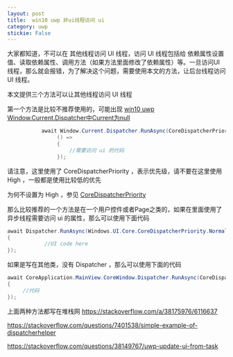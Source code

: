 ```yaml
---
layout: post
title:  win10 uwp 非ui线程访问 ui  
category: uwp 
stickie: False
---
```


大家都知道，不可以在 其他线程访问 UI 线程，访问 UI 线程包括给 依赖属性设置值、读取依赖属性、调用方法（如果方法里面修改了依赖属性）等。一旦访问UI线程，那么就会报错，为了解决这个问题，需要使用本文的方法，让后台线程访问 UI 线程。

<!--more-->
<!-- csdn -->

本文提供三个方法可以让其他线程访问 UI 线程

第一个方法是比较不推荐使用的，可能出现 [win10 uwp Window.Current.Dispatcher中Current为null](http://lindexi.oschina.io/lindexi//post/win10-uwp-Window.Current.Dispatcher%E4%B8%ADCurrent%E4%B8%BAnull/)

```csharp
           await Window.Current.Dispatcher.RunAsync(CoreDispatcherPriority.High,
                () =>
                {
                    //需要访问 ui 的代码
                });
```

请注意，这里使用了 CoreDispatcherPriority ，表示优先级，请不要在这里使用 High ，一般都是使用比较低的优先

为何不设置为 High ，参见
[CoreDispatcherPriority](https://docs.microsoft.com/en-us/uwp/api/Windows.UI.Core.CoreDispatcherPriority)

那么比较推荐的一个方法是在一个用户控件或者Page之类的，如果在里面使用了异步线程需要访问 ui 的属性，那么可以使用下面代码

```csharp
await Dispatcher.RunAsync(Windows.UI.Core.CoreDispatcherPriority.Normal, () => 
{
            //UI code here
});
```

如果是写在其他类，没有 Dispatcher ，那么可以使用下面的代码

```csharp
await CoreApplication.MainView.CoreWindow.Dispatcher.RunAsync(CoreDispatcherPriority.Normal, () => 
{ 
     //代码
});
```

上面两种方法都写在堆栈网 https://stackoverflow.com/a/38175976/6116637


https://stackoverflow.com/questions/7401538/simple-example-of-dispatcherhelper

https://stackoverflow.com/questions/38149767/uwp-update-ui-from-task


 

